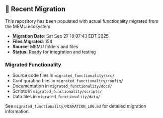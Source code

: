 
## 🔄 Recent Migration

This repository has been populated with actual functionality migrated from the MEMU ecosystem:

- **Migration Date**: Sat Sep 27 18:07:43 EDT 2025
- **Files Migrated**:      154
- **Source**: MEMU folders and files
- **Status**: Ready for integration and testing

### Migrated Functionality
- Source code files in `migrated_functionality/src/`
- Configuration files in `migrated_functionality/config/`
- Documentation in `migrated_functionality/docs/`
- Scripts in `migrated_functionality/scripts/`
- Data files in `migrated_functionality/data/`

See `migrated_functionality/MIGRATION_LOG.md` for detailed migration information.

